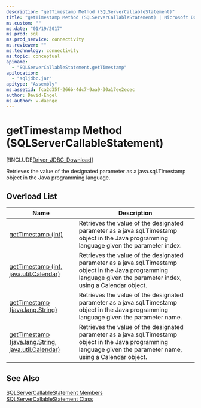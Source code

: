 ```yaml
---
description: "getTimestamp Method (SQLServerCallableStatement)"
title: "getTimestamp Method (SQLServerCallableStatement) | Microsoft Docs"
ms.custom: ""
ms.date: "01/19/2017"
ms.prod: sql
ms.prod_service: connectivity
ms.reviewer: ""
ms.technology: connectivity
ms.topic: conceptual
apiname: 
  - "SQLServerCallableStatement.getTimestamp"
apilocation: 
  - "sqljdbc.jar"
apitype: "Assembly"
ms.assetid: fca2d35f-266b-4dc7-9aa9-30a17ee2ecec
author: David-Engel
ms.author: v-daenge
---
```

# getTimestamp Method (SQLServerCallableStatement)
[!INCLUDE[Driver_JDBC_Download](../../../includes/driver_jdbc_download.md)]

  Retrieves the value of the designated parameter as a java.sql.Timestamp object in the Java programming language.  
  
## Overload List  
  
|Name|Description|  
|----------|-----------------|  
|[getTimestamp (int)](../../../connect/jdbc/reference/gettimestamp-method-int.md)|Retrieves the value of the designated parameter as a java.sql.Timestamp object in the Java programming language given the parameter index.|  
|[getTimestamp (int, java.util.Calendar)](../../../connect/jdbc/reference/gettimestamp-method-int-java-util-calendar.md)|Retrieves the value of the designated parameter as a java.sql.Timestamp object in the Java programming language given the parameter index, using a Calendar object.|  
|[getTimestamp (java.lang.String)](../../../connect/jdbc/reference/gettimestamp-method-java-lang-string.md)|Retrieves the value of the designated parameter as a java.sql.Timestamp object in the Java programming language given the parameter name.|  
|[getTimestamp (java.lang.String, java.util.Calendar)](../../../connect/jdbc/reference/gettimestamp-method-java-lang-string-java-util-calendar.md)|Retrieves the value of the designated parameter as a java.sql.Timestamp object in the Java programming language given the parameter name, using a Calendar object.|  
  
## See Also  
 [SQLServerCallableStatement Members](../../../connect/jdbc/reference/sqlservercallablestatement-members.md)   
 [SQLServerCallableStatement Class](../../../connect/jdbc/reference/sqlservercallablestatement-class.md)  
  
  
